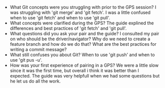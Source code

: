 * What Git concepts were you struggling with prior to the GPS session?
I was struggling with 'git merge' and 'git fetch'. I was a little
confused when to use 'git fetch' and when to use 'git pull'.
* What concepts were clarified during the GPS?
The guide explined the differences and best practices of
'git fetch' and 'git pull'.
* What questions did you ask your pair and the guide?
I consulted my pair on who should be the driver/navigator?
Why do we need to create a feature branch and how do we do that?
What are the best practices for writing a commit message?
* What still confuses you about Git?
When to use 'git push' and when to use 'git pus -u'.
* How was your first experience of pairing in a GPS?
We were a little slow since it was the first time, but
overall i think it was better than I expected. The guide was
very helpfull when we had some questions but he let us do
all the work.